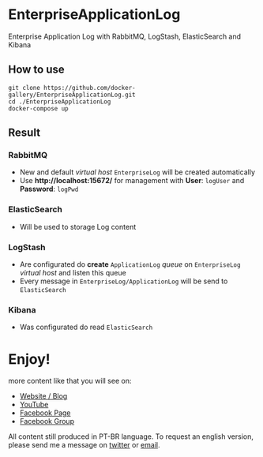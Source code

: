 # EnterpriseApplicationLog
Enterprise Application Log with RabbitMQ, LogStash, ElasticSearch and Kibana

## How to use
```
git clone https://github.com/docker-gallery/EnterpriseApplicationLog.git
cd ./EnterpriseApplicationLog
docker-compose up
```

## Result

### RabbitMQ
- New and default *virtual host* ```EnterpriseLog``` will be created automatically
- Use **http://localhost:15672/** for management with **User**: ```logUser``` and **Password**: ```logPwd```

### ElasticSearch
- Will be used to storage Log content

### LogStash
- Are configurated do **create** ```ApplicationLog``` *queue* on ```EnterpriseLog``` *virtual host* and listen this queue
- Every message in ```EnterpriseLog/ApplicationLog``` will be send to ```ElasticSearch```

### Kibana
- Was configurated do read ```ElasticSearch```

# Enjoy!
more content like that you will see on:
- [Website / Blog](http://luizcarlosfaria.net/)
- [YouTube](https://www.youtube.com/luizcarlosfaria/)
- [Facebook Page](https://www.facebook.com/ArquitetoDeSolucoes/)
- [Facebook Group](https://www.facebook.com/groups/arquiteturadotnet/)

All content still produced in PT-BR language. To request an english version, please send me a message on [twitter](https://twitter.com/luizcarlosfaria) or [email](mailto:luizcarlosfaria@gmail.com).
